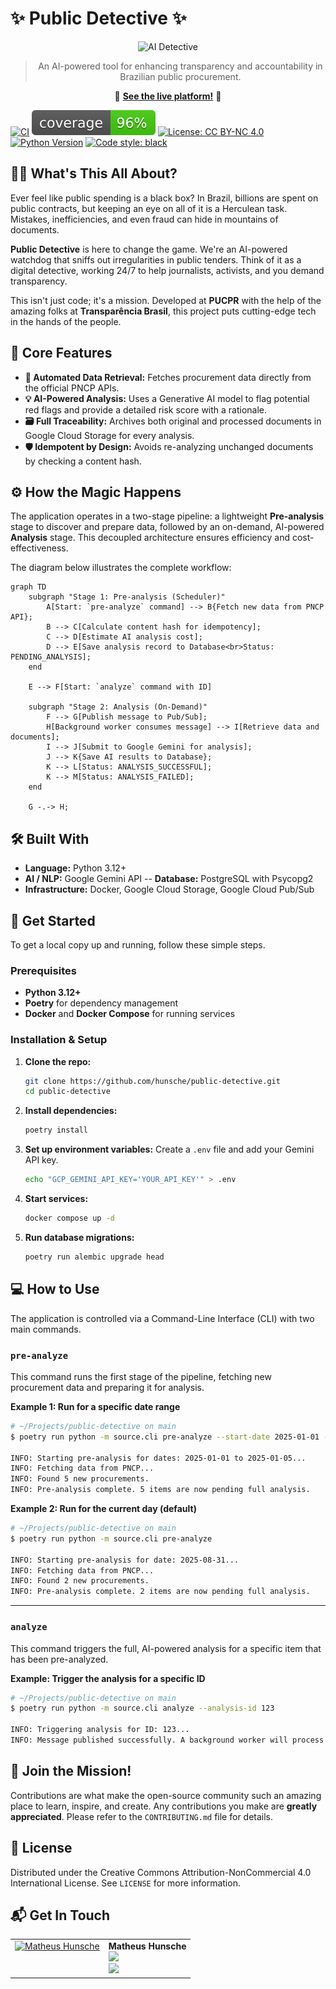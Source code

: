 # ✨ Public Detective ✨

<div align="center">
  <img src="https://media.giphy.com/media/v1.Y2lkPTc5MGI3NjExZDNzZ2ZleWluM2p2dWhqY3Z2ZDNpM212c3ZkZzJzZzZzZzZzZzZzZCZlcD12MV9pbnRlcm5hbF9naWZfYnlfaWQmY3Q9Zw/3oKIPnAiaMCws8nOsE/giphy.gif" alt="AI Detective" width="400"/>
</div>

<div align="center">

> An AI-powered tool for enhancing transparency and accountability in Brazilian public procurement.

</div>

<div align="center">

🚀 **[See the live platform!](https://detetive-publico.com)** 🚀

</div>

[![CI](https://github.com/hunsche/public-detective/actions/workflows/ci.yml/badge.svg)](https://github.com/hunsche/public-detective/actions/workflows/ci.yml)
![Coverage](./.github/badges/coverage.svg)
[![License: CC BY-NC 4.0](https://img.shields.io/badge/License-CC%20BY--NC%204.0-lightgrey.svg)](https://creativecommons.org/licenses/by-nc/4.0/)
[![Python Version](https://img.shields.io/badge/python-3.12-blue.svg)](https://www.python.org/downloads/release/python-3120/)
[![Code style: black](https://img.shields.io/badge/code%20style-black-000000.svg)](https://github.com/psf/black)


## 🕵️‍♂️ What's This All About?

Ever feel like public spending is a black box? In Brazil, billions are spent on public contracts, but keeping an eye on all of it is a Herculean task. Mistakes, inefficiencies, and even fraud can hide in mountains of documents.

**Public Detective** is here to change the game. We're an AI-powered watchdog that sniffs out irregularities in public tenders. Think of it as a digital detective, working 24/7 to help journalists, activists, and you demand transparency.

This isn't just code; it's a mission. Developed at **PUCPR** with the help of the amazing folks at **Transparência Brasil**, this project puts cutting-edge tech in the hands of the people.

## 🌟 Core Features

- **🤖 Automated Data Retrieval:** Fetches procurement data directly from the official PNCP APIs.
- **💡 AI-Powered Analysis:** Uses a Generative AI model to flag potential red flags and provide a detailed risk score with a rationale.
- **🗃️ Full Traceability:** Archives both original and processed documents in Google Cloud Storage for every analysis.
- **🛡️ Idempotent by Design:** Avoids re-analyzing unchanged documents by checking a content hash.

## ⚙️ How the Magic Happens

The application operates in a two-stage pipeline: a lightweight **Pre-analysis** stage to discover and prepare data, followed by an on-demand, AI-powered **Analysis** stage. This decoupled architecture ensures efficiency and cost-effectiveness.

The diagram below illustrates the complete workflow:

```mermaid
graph TD
    subgraph "Stage 1: Pre-analysis (Scheduler)"
        A[Start: `pre-analyze` command] --> B{Fetch new data from PNCP API};
        B --> C[Calculate content hash for idempotency];
        C --> D[Estimate AI analysis cost];
        D --> E[Save analysis record to Database<br>Status: PENDING_ANALYSIS];
    end

    E --> F[Start: `analyze` command with ID]

    subgraph "Stage 2: Analysis (On-Demand)"
        F --> G[Publish message to Pub/Sub];
        H[Background worker consumes message] --> I[Retrieve data and documents];
        I --> J[Submit to Google Gemini for analysis];
        J --> K{Save AI results to Database};
        K --> L[Status: ANALYSIS_SUCCESSFUL];
        K --> M[Status: ANALYSIS_FAILED];
    end

    G -.-> H;
```

## 🛠️ Built With

- **Language:** Python 3.12+
- **AI / NLP:** Google Gemini API
-- **Database:** PostgreSQL with Psycopg2
- **Infrastructure:** Docker, Google Cloud Storage, Google Cloud Pub/Sub

## 🏁 Get Started

To get a local copy up and running, follow these simple steps.

### Prerequisites

- **Python 3.12+**
- **Poetry** for dependency management
- **Docker** and **Docker Compose** for running services

### Installation & Setup

1.  **Clone the repo:**
    ```sh
    git clone https://github.com/hunsche/public-detective.git
    cd public-detective
    ```
2.  **Install dependencies:**
    ```sh
    poetry install
    ```
3.  **Set up environment variables:**
    Create a `.env` file and add your Gemini API key.
    ```sh
    echo "GCP_GEMINI_API_KEY='YOUR_API_KEY'" > .env
    ```
4.  **Start services:**
    ```bash
    docker compose up -d
    ```
5.  **Run database migrations:**
    ```bash
    poetry run alembic upgrade head
    ```

## 💻 How to Use

The application is controlled via a Command-Line Interface (CLI) with two main commands.

### `pre-analyze`
This command runs the first stage of the pipeline, fetching new procurement data and preparing it for analysis.

**Example 1: Run for a specific date range**
```bash
# ~/Projects/public-detective on main
$ poetry run python -m source.cli pre-analyze --start-date 2025-01-01 --end-date 2025-01-05

INFO: Starting pre-analysis for dates: 2025-01-01 to 2025-01-05...
INFO: Fetching data from PNCP...
INFO: Found 5 new procurements.
INFO: Pre-analysis complete. 5 items are now pending full analysis.
```

**Example 2: Run for the current day (default)**
```bash
# ~/Projects/public-detective on main
$ poetry run python -m source.cli pre-analyze

INFO: Starting pre-analysis for date: 2025-08-31...
INFO: Fetching data from PNCP...
INFO: Found 2 new procurements.
INFO: Pre-analysis complete. 2 items are now pending full analysis.
```

---
### `analyze`
This command triggers the full, AI-powered analysis for a specific item that has been pre-analyzed.

**Example: Trigger the analysis for a specific ID**
```bash
# ~/Projects/public-detective on main
$ poetry run python -m source.cli analyze --analysis-id 123

INFO: Triggering analysis for ID: 123...
INFO: Message published successfully. A background worker will process the analysis shortly.
```

## 🙌 Join the Mission!

Contributions are what make the open-source community such an amazing place to learn, inspire, and create. Any contributions you make are **greatly appreciated**. Please refer to the `CONTRIBUTING.md` file for details.

## 📄 License

Distributed under the Creative Commons Attribution-NonCommercial 4.0 International License. See `LICENSE` for more information.

## 📬 Get In Touch

<table>
  <tr>
    <td valign="top">
      <a href="https://github.com/hunsche"><img src="https://github.com/hunsche.png" width="100px;" alt="Matheus Hunsche"/></a>
    </td>
    <td valign="top">
      <b>Matheus Hunsche</b>
      <br />
      <a href="https://www.linkedin.com/in/matheus-aoki-hunsche-085446107/"><img src="https://img.shields.io/badge/LinkedIn-0077B5?style=for-the-badge&logo=linkedin&logoColor=white" /></a>
      <br />
      <a href="mailto:mthunsche+public-detective@gmail.com"><img src="https://img.shields.io/badge/Gmail-D14836?style=for-the-badge&logo=gmail&logoColor=white" /></a>
    </td>
  </tr>
</table>
